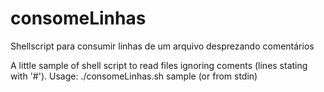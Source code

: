 # consomeLinhas
Shellscript para consumir linhas de um arquivo desprezando comentários

A little sample of shell script to read files ignoring coments (lines stating with '#').
Usage: ./consomeLinhas.sh sample (or from stdin)
